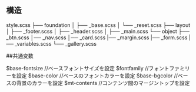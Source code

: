 ## 構造

style.scss
├── foundation
│   ├── _base.scss
│   └── _reset.scss
├── layout
│   ├── _footer.scss
│   ├── _header.scss
│   ├── _main.scss
└── object
    ├── _btn.scss
    │── _nav.scss
    │── _card.scss
    |── _margin.scss
    |── _form.scss
    |── _variables.scss
    └── _gallery.scss


##共通変数

$base-fontsize //ベースフォントサイズを設定
$fontfamily //フォントファミリーを設定
$base-color //ベースのフォントカラーを設定
$base-bgcolor //ベースの背景のカラーを設定
$mt-contents //コンテンツ間のマージントップを設定
